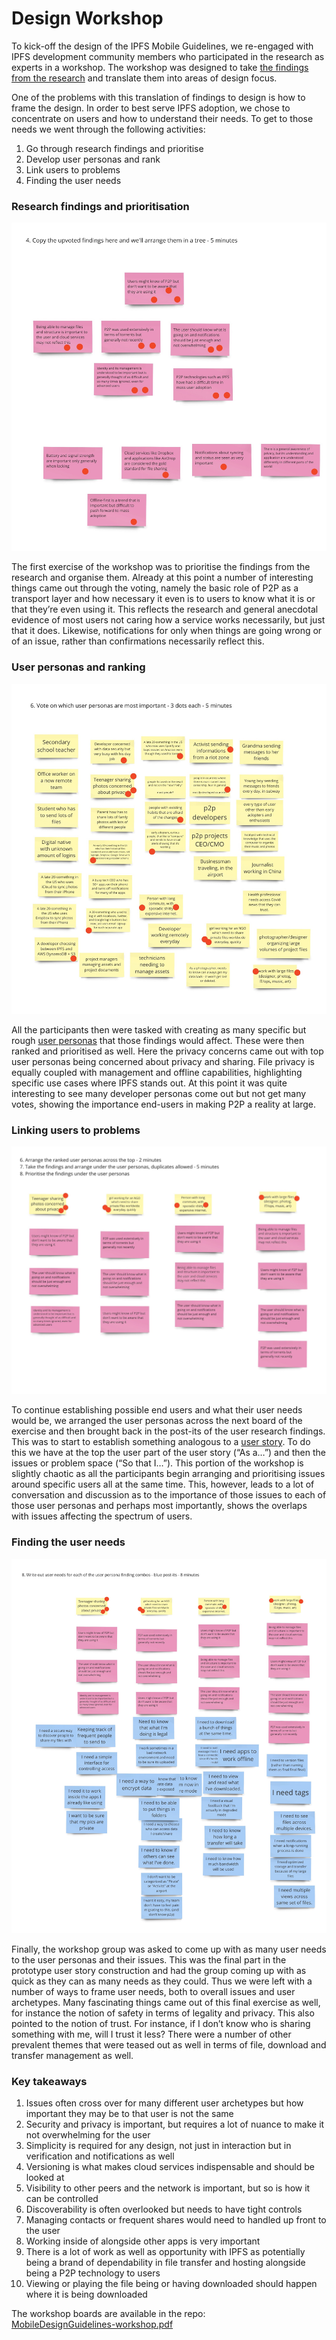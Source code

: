 # Design Workshop

To kick-off the design of the IPFS Mobile Guidelines, we re-engaged with IPFS development community members who participated in the research as experts in a workshop. The workshop was designed to take [the findings from the research](../user-research/findings.md) and translate them into areas of design focus.

One of the problems with this translation of findings to design is how to  frame the design. In order to best serve IPFS adoption, we chose to concentrate on users and how to understand their needs. To get to those needs we went through the following activities:

1. Go through research findings and prioritise
2. Develop user personas and rank
3. Link users to problems
4. Finding the user needs

### Research findings and prioritisation

![](https://raw.githubusercontent.com/ipfs/mobile-design-guidelines/master/public/MobileDesignGuidelines-workshop-1.jpg)

The first exercise of the workshop was to prioritise the findings from the research and organise them. Already at this point a number of interesting things came out through the voting, namely the basic role of P2P as a transport layer and how necessary it even is to users to know what it is or that they’re even using it. This reflects the research and general anecdotal evidence of most users not caring how a service works necessarily, but just that it does. Likewise, notifications for only when things are going wrong or of an issue, rather than confirmations necessarily reflect this.

### User personas and ranking

![](https://raw.githubusercontent.com/ipfs/mobile-design-guidelines/master/public/MobileDesignGuidelines-workshop-2.jpg)

All the participants then were tasked with creating as many specific but rough [user personas](https://www.interaction-design.org/literature/topics/personas) that those findings would affect. These were then ranked and prioritised as well. Here the privacy concerns came out with top user personas being concerned about privacy and sharing. File privacy is equally coupled with management and offline capabilities, highlighting specific use cases where IPFS stands out. At this point it was quite interesting to see many developer personas come out but not get many votes, showing the importance end-users in making P2P a reality at large.

### Linking users to problems

![](https://raw.githubusercontent.com/ipfs/mobile-design-guidelines/master/public/MobileDesignGuidelines-workshop-3.jpg)

To continue establishing possible end users and what their user needs would be, we arranged the user personas across the next board of the exercise and then brought back in the post-its of the user research findings. This was to start to establish something analogous to a [user story](https://www.stormotion.io/blog/how-to-write-a-good-user-story-with-examples-templates/). To do this we have at the top the user part of the user story \(“As a…”\) and then the issues or problem space \(“So that I…”\). This portion of the workshop is slightly chaotic as all the participants begin arranging and prioritising issues around specific users all at the same time. This, however, leads to a lot of conversation and discussion as to the importance of those issues to each of those user personas and perhaps most importantly, shows the overlaps with issues affecting the spectrum of users.

### Finding the user needs

![](https://raw.githubusercontent.com/ipfs/mobile-design-guidelines/master/public/MobileDesignGuidelines-workshop-4.jpg)

Finally, the workshop group was asked to come up with as many user needs to the user personas and their issues. This was the final part in the prototype user story construction and had the group coming up with as quick as they can as many needs as they could. Thus we were left with a number of ways to frame user needs, both to overall issues and user archetypes. Many fascinating things came out of this final exercise as well, for instance the notion of safety in terms of legality and privacy. This also pointed to the notion of trust. For instance, if I don’t know who is sharing something with me, will I trust it less? There were a number of other prevalent themes that were teased out as well in terms of file, download and transfer management as well.

### Key takeaways

1. Issues often cross over for many different user archetypes but how important they may be to that user is not the same
2. Security and privacy is important, but requires a lot of nuance to make it not overwhelming for the user
3. Simplicity is required for any design, not just in interaction but in verification and notifications as well
4. Versioning is what makes cloud services indispensable and should be looked at
5. Visibility to other peers and the network is important, but so is how it can be controlled
6. Discoverability is often overlooked but needs to have tight controls
7. Managing contacts or frequent shares would need to handled up front to the user
8. Working inside of alongside other apps is very important
9. There is a lot of work as well as opportunity with IPFS as potentially being a brand of dependability in file transfer and hosting alongside being a P2P technology to users
10. Viewing or playing the file being or having downloaded should happen where it is being downloaded



The workshop boards are available in the repo:  
[MobileDesignGuidelines-workshop.pdf](https://github.com/ipfs/mobile-design-guidelines/blob/master/public/MobileDesignGuidelines-workshop.pdf)


